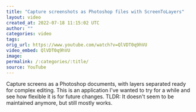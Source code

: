 ```yaml
---
title: "Capture screenshots as Photoshop files with ScreenToLayers"
layout: video
created_at: 2022-07-18 11:15:02 UTC
author: ""
categories: video
tags: 
orig_url: https://www.youtube.com/watch?v=QlVDT0q9hVU
video_embed: QlVDT0q9hVU
image:
permalink: /:categories/:title/
source: YouTube
---
```

Capture screens as a Photoshop documents, with layers separated ready for complex editing. This is an application I've wanted to try for a while and see how flexible it is for future changes. TLDR: It doesn't seem to be maintained anymore, but still mostly works.